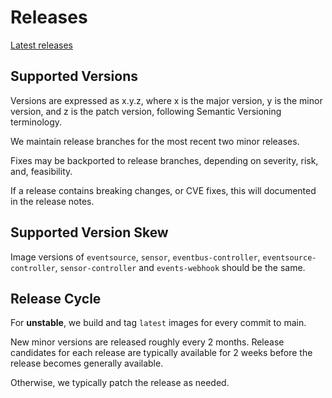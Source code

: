 # Releases

[Latest releases](https://github.com/nholuongut/argo-events/releases)

## Supported Versions

Versions are expressed as x.y.z, where x is the major version, y is the minor
version, and z is the patch version, following Semantic Versioning terminology.

We maintain release branches for the most recent two minor releases.

Fixes may be backported to release branches, depending on severity, risk, and,
feasibility.

If a release contains breaking changes, or CVE fixes, this will documented in
the release notes.

## Supported Version Skew

Image versions of `eventsource`, `sensor`, `eventbus-controller`,
`eventsource-controller`, `sensor-controller` and `events-webhook` should be the
same.

## Release Cycle

For **unstable**, we build and tag `latest` images for every commit to main.

New minor versions are released roughly every 2 months. Release candidates for
each release are typically available for 2 weeks before the release becomes
generally available.

Otherwise, we typically patch the release as needed.
